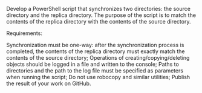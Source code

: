 Develop a PowerShell script that synchronizes two directories: the source directory and the replica directory. The purpose of the script is to match the contents of the replica directory with the contents of the source directory.

Requirements: 

Synchronization must be one-way: after the synchronization process is completed, the contents of the replica directory must exactly match the contents of the source directory;
Operations of creating/copying/deleting objects should be logged in a file and written to the console; 
Paths to directories and the path to the log file must be specified as parameters when running the script; 
Do not use robocopy and similar utilities;
Publish the result of your work on GitHub.
